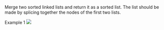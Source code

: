 Merge two sorted linked lists and return it as a sorted list. The list should be made by splicing together the nodes of the first two lists.

Example 1
![](https://assets.leetcode.com/uploads/2020/10/03/merge_ex1.jpg)